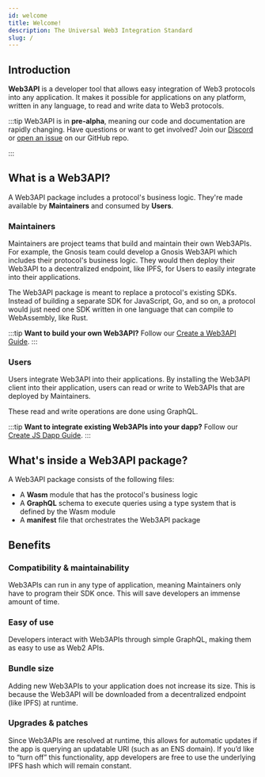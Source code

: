 ```yaml
---
id: welcome
title: Welcome!
description: The Universal Web3 Integration Standard
slug: /
---
```


## Introduction

**Web3API** is a developer tool that allows easy integration of Web3 protocols into any application. It makes it possible for applications on any platform, written in any language, to read and write data to Web3 protocols.

:::tip
Web3API is in **pre-alpha**, meaning our code and documentation are rapidly changing. Have questions or want to get involved? Join our [Discord](https://discord.com/invite/Z5m88a5qWu) or [open an issue](https://github.com/Web3-API/monorepo/issues) on our GitHub repo.

:::

## What is a Web3API?

A Web3API package includes a protocol's business logic. They're made available by **Maintainers** and consumed by **Users**.

### Maintainers

Maintainers are project teams that build and maintain their own Web3APIs. For example, the Gnosis team could develop a Gnosis Web3API which includes their protocol's business logic. They would then deploy their Web3API to a decentralized endpoint, like IPFS, for Users to easily integrate into their applications.

The Web3API package is meant to replace a protocol's existing SDKs. Instead of building a separate SDK for JavaScript, Go, and so on, a protocol would just need one SDK written in one language that can compile to WebAssembly, like Rust.

:::tip
**Want to build your own Web3API?**
Follow our [Create a Web3API Guide](guides/create-as-web3api).
:::

### Users

Users integrate Web3API into their applications. By installing the Web3API client into their application, users can read or write to Web3APIs that are deployed by Maintainers.

These read and write operations are done using GraphQL.

:::tip
**Want to integrate existing Web3APIs into your dapp?**
Follow our [Create JS Dapp Guide](guides/create-js-dapp).
:::

## What's inside a Web3API package?

A Web3API package consists of the following files:

- A **Wasm** module that has the protocol's business logic
- A **GraphQL** schema to execute queries using a type system that is defined by the Wasm module
- A **manifest** file that orchestrates the Web3API package

## Benefits

### Compatibility & maintainability

Web3APIs can run in any type of application, meaning Maintainers only have to program their SDK once. This will save developers an immense amount of time.

### Easy of use

Developers interact with Web3APIs through simple GraphQL, making them as easy to use as Web2 APIs.

### Bundle size

Adding new Web3APIs to your application does not increase its size. This is because the Web3API will be downloaded from a decentralized endpoint (like IPFS) at runtime.

### Upgrades & patches

Since Web3APIs are resolved at runtime, this allows for automatic updates if the app is querying an updatable URI (such as an ENS domain). If you’d like to “turn off” this functionality, app developers are free to use the underlying IPFS hash which will remain constant.
